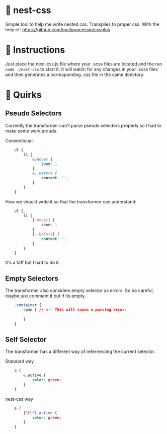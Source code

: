 # 🌈 nest-css
Simple tool to help me write nested css. Transpiles to proper css. With the help of: https://github.com/multiprocessio/cssplus

# 📄 Instructions
Just place the nest-css.js file where your .scss files are located and the run ```node ./nest-css``` to start it. It will watch for any changes in your .scss files and then generates a corresponding .css file in the same directory.

# 🫤 Quirks 

## Pseudo Selectors 
Currently the transformer can't parse pseudo selectors properly so I had to make some work arouds.

Conventional:
```css
    ul {
        li {
            &:hover {
                zoom: 1
            }
            &::before {
                content: '';
            }
        }
    }

```

How we should write it so that the transformer can understand:
```css
    ul {
        li {
            [-hover] {
                zoom: 1
            }
            [--before] {
                content: '';
            }
        }
    }

```
It's a faff but I had to do it.

## Empty Selectors
The transformer also considers empty selector as errors. So be careful, maybe just comment it out if its empty.
```css
    .container {
        span { // <-- This will cause a parsing error.
            
        }
    }
```

## Self Selector
The transformer has a different way of referrencing the current selector.

Standard way
```css
    a {
        &.active {
            color: green;
        }
    }
```

nest-css way 
```css
    a {
        [SELF].active {
            color: green;
        }
    }
```

